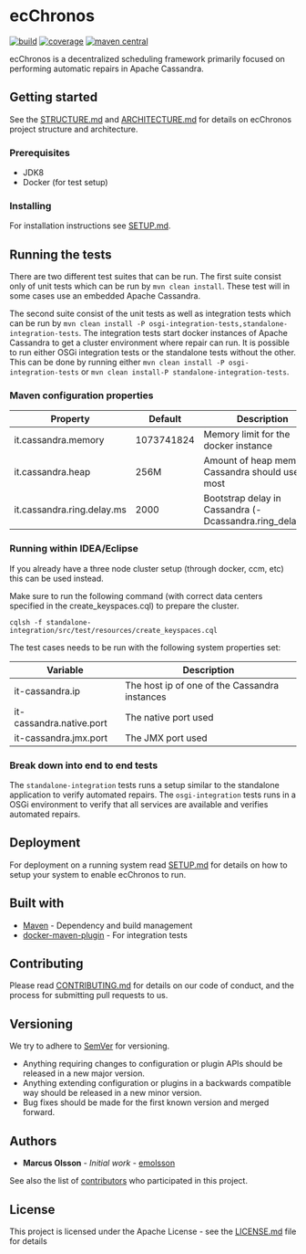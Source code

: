 # ecChronos
[![build](https://travis-ci.org/Ericsson/ecchronos.svg?branch=master)](https://travis-ci.org/Ericsson/ecchronos)
[![coverage](https://coveralls.io/repos/github/Ericsson/ecchronos/badge.svg?branch=master)](https://coveralls.io/github/Ericsson/ecchronos?branch=master)
[![maven central](https://img.shields.io/maven-central/v/com.ericsson.bss.cassandra.ecchronos/ecchronos-binary.svg?label=maven%20central)](https://search.maven.org/search?q=g:%22com.ericsson.bss.cassandra.ecchronos%22%20AND%20a:%22ecchronos-binary%22)

ecChronos is a decentralized scheduling framework primarily focused on performing automatic repairs in Apache Cassandra.

## Getting started

See the [STRUCTURE.md](docs/STRUCTURE.md) and [ARCHITECTURE.md](docs/ARCHITECTURE.md) for details on ecChronos project structure and architecture.

### Prerequisites

* JDK8
* Docker (for test setup)

### Installing

For installation instructions see [SETUP.md](docs/SETUP.md).

## Running the tests

There are two different test suites that can be run.
The first suite consist only of unit tests which can be run by `mvn clean install`.
These test will in some cases use an embedded Apache Cassandra.

The second suite consist of the unit tests as well as integration tests which can be run by `mvn clean install -P osgi-integration-tests,standalone-integration-tests`.
The integration tests start docker instances of Apache Cassandra to get a cluster environment where repair can run.
It is possible to run either OSGi integration tests or the standalone tests without the other.
This can be done by running either `mvn clean install -P osgi-integration-tests` or `mvn clean install-P standalone-integration-tests`.

### Maven configuration properties

| Property                   | Default    | Description                                              |
|----------------------------|------------|----------------------------------------------------------|
| it.cassandra.memory        | 1073741824 | Memory limit for the docker instance                     |
| it.cassandra.heap          | 256M       | Amount of heap memory Cassandra should use at most       |
| it.cassandra.ring.delay.ms | 2000       | Bootstrap delay in Cassandra (-Dcassandra.ring_delay_ms) |

### Running within IDEA/Eclipse

If you already have a three node cluster setup (through docker, ccm, etc) this can be used instead.

Make sure to run the following command (with correct data centers specified in the create_keyspaces.cql) to prepare the cluster.
```
cqlsh -f standalone-integration/src/test/resources/create_keyspaces.cql
```

The test cases needs to be run with the following system properties set:

| Variable                 |  Description                                  |
|--------------------------|-----------------------------------------------|
| it-cassandra.ip          | The host ip of one of the Cassandra instances |
| it-cassandra.native.port | The native port used                          |
| it-cassandra.jmx.port    | The JMX port used                             |


### Break down into end to end tests

The `standalone-integration` tests runs a setup similar to the standalone application to verify automated repairs.
The `osgi-integration` tests runs in a OSGi environment to verify that all services are available and verifies automated repairs.

## Deployment

For deployment on a running system read [SETUP.md](docs/SETUP.md) for details on how to setup your system to enable ecChronos to run.

## Built with

* [Maven](https://maven.apache.org) - Dependency and build management
* [docker-maven-plugin](https://github.com/fabric8io/docker-maven-plugin) - For integration tests

## Contributing

Please read [CONTRIBUTING.md](CONTRIBUTING.md) for details on our code of conduct, and the process for submitting pull requests to us.

## Versioning

We try to adhere to [SemVer](http://semver.org) for versioning.
* Anything requiring changes to configuration or plugin APIs should be released in a new major version.
* Anything extending configuration or plugins in a backwards compatible way should be released in a new minor version.
* Bug fixes should be made for the first known version and merged forward.

## Authors

* **Marcus Olsson** - *Initial work* - [emolsson](https://github.com/emolsson)

See also the list of [contributors](https://github.com/ericsson/ecchronos/contributors) who participated in this project.

## License

This project is licensed under the Apache License - see the [LICENSE.md](LICENSE.md) file for details
